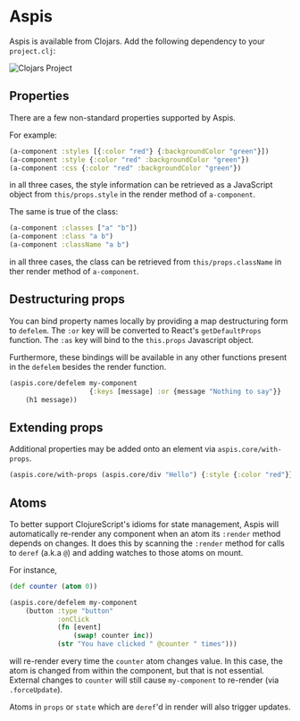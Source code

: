 # Aspis

Aspis is available from Clojars. Add the following dependency to your `project.clj`:

![Clojars Project](http://clojars.org/hostelrocket/aspis/latest-version.svg)

## Properties

There are a few non-standard properties supported by Aspis.

For example:
```clojure
(a-component :styles [{:color "red"} {:backgroundColor "green"}])
(a-component :style {:color "red" :backgroundColor "green"})
(a-component :css {:color "red" :backgroundColor "green"})
```

in all three cases, the style information can be retrieved as a JavaScript object from `this/props.style` in the render method of `a-component`.

The same is true of the class:
```clojure
(a-component :classes ["a" "b"])
(a-component :class "a b")
(a-component :className "a b")
```

in all three cases, the class can be retrieved from `this/props.className` in ther render method of `a-component`.

## Destructuring props

You can bind property names locally by providing a map destructuring form to `defelem`.  The `:or` key will be converted to React's `getDefaultProps` function.  The `:as` key will bind to the `this.props` Javascript object.

Furthermore, these bindings will be available in any other functions present in the `defelem` besides the render function.

```clojure
(aspis.core/defelem my-component
                    {:keys [message] :or {message "Nothing to say"}}
    (h1 message))
```

## Extending props

Additional properties may be added onto an element via `aspis.core/with-props`.

```clojure
(aspis.core/with-props (aspis.core/div "Hello") {:style {:color "red"}})
```

## Atoms

To better support ClojureScript's idioms for state management, Aspis will automatically re-render any component when an atom its `:render` method depends on changes.  It does this by scanning the `:render` method for calls to `deref` (a.k.a `@`) and adding watches to those atoms on mount.

For instance,

```clojure
(def counter (atom 0))

(aspis.core/defelem my-component
    (button :type "button"
            :onClick
            (fn [event]
                (swap! counter inc))
            (str "You have clicked " @counter " times")))
```

will re-render every time the `counter` atom changes value.  In this case, the atom is changed from within the component, but that is not essential.  External changes to `counter` will still cause `my-component` to re-render (via `.forceUpdate`).

Atoms in `props` or `state` which are `deref`'d in render will also trigger updates.
